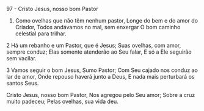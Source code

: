 97 - Cristo Jesus, nosso bom Pastor

1. Como ovelhas que não têm nenhum pastor,
   Longe do bem e do amor do Criador,
   Todos andávamos no mal, sem enxergar
   O bom caminho celestial para trilhar.

2 Há um rebanho e um Pastor, que é Jesus;
   Suas ovelhas, com amor, sempre conduz;
   Elas somente atenderão ao Seu falar,
   E só a Ele seguirão sem vacilar.

3 Vamos seguir o bom Jesus, Sumo Pastor;
   Com Seu cajado nos conduz ao lar de amor,
   Onde repouso haverá junto a Deus,
   E nada mais perturbará os santos Seus.

   Cristo Jesus, nosso bom Pastor,
   Nos agregou pelo Seu amor;
   Sobre a cruz muito padeceu;
   Pelas ovelhas, sua vida deu.

